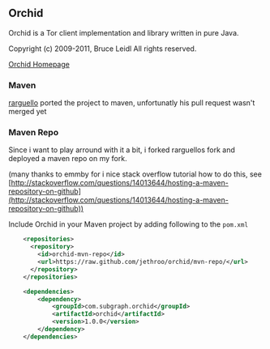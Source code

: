 ## Orchid ##

Orchid is a Tor client implementation and library written in pure Java. 

Copyright (c) 2009-2011, Bruce Leidl
All rights reserved.

[Orchid Homepage](http://www.subgraph.com/orchid.html "http://www.subgraph.com/orchid.html")

### Maven ###

[rarguello](https://github.com/rarguello) ported the project to maven, unfortunatly his pull request wasn't merged yet

### Maven Repo ###

Since i want to play arround with it a bit, i forked rarguellos fork and deployed a maven repo on my fork. 

(many thanks to emmby for i nice stack overflow tutorial how to do this, see [http://stackoverflow.com/questions/14013644/hosting-a-maven-repository-on-github](http://stackoverflow.com/questions/14013644/hosting-a-maven-repository-on-github))

Include Orchid in your Maven project by adding following to the `pom.xml` 

```xml
    <repositories>
      <repository>
        <id>orchid-mvn-repo</id>
        <url>https://raw.github.com/jethroo/orchid/mvn-repo/</url>
      </repository>
    </repositories>

    <dependencies>
		<dependency>
			<groupId>com.subgraph.orchid</groupId>
			<artifactId>orchid</artifactId>
			<version>1.0.0</version>
		</dependency>
    </dependencies>
 ```
